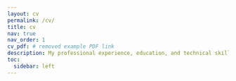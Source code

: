 ```yaml
---
layout: cv
permalink: /cv/
title: cv
nav: true
nav_order: 1
cv_pdf: # removed example PDF link
description: My professional experience, education, and technical skills.
toc:
  sidebar: left
---
```

